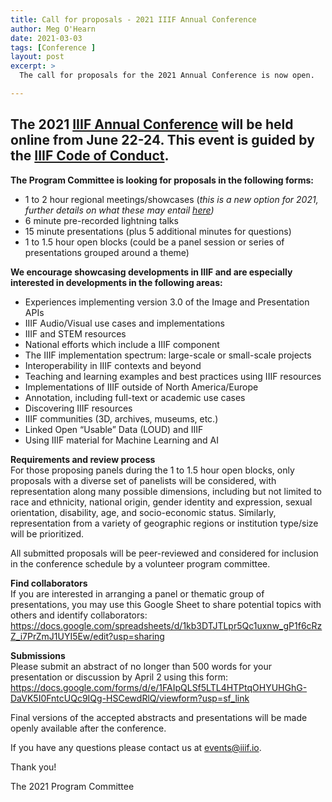 ```yaml
---
title: Call for proposals - 2021 IIIF Annual Conference
author: Meg O'Hearn
date: 2021-03-03
tags: [Conference ]
layout: post
excerpt: >
  The call for proposals for the 2021 Annual Conference is now open.

---
```

## The 2021 [IIIF Annual Conference](https://iiif.io/event/2021/annual_conference/) will be held online from June 22-24. This event is guided by the [IIIF Code of Conduct](https://iiif.io/event/conduct/#iiif-code-of-conduct).

**The Program Committee is looking for proposals in the following forms:**
* 1 to 2 hour regional meetings/showcases (*this is a new option for 2021, further details on what these may entail [here](https://docs.google.com/document/d/13XPk_sOeL7N6hn-NM8-5hOWYI3hqnOJ6YIkIxxAes3U/edit?usp=sharing))*
* 6 minute pre-recorded lightning talks
* 15 minute presentations (plus 5 additional minutes for questions)
* 1 to 1.5 hour open blocks (could be a panel session or series of presentations grouped around a theme)

**We encourage showcasing developments in IIIF and are especially interested in developments in the following areas:**
* Experiences implementing version 3.0 of the Image and Presentation APIs
* IIIF Audio/Visual use cases and implementations
* IIIF and STEM resources
* National efforts which include a IIIF component
* The IIIF implementation spectrum: large-scale or small-scale projects
* Interoperability in IIIF contexts and beyond
* Teaching and learning examples and best practices using IIIF resources
* Implementations of IIIF outside of North America/Europe
* Annotation, including full-text or academic use cases
* Discovering IIIF resources
* IIIF communities (3D, archives, museums, etc.)
* Linked Open “Usable” Data (LOUD) and IIIF
* Using IIIF material for Machine Learning and AI

**Requirements and review process**   
For those proposing panels during the 1 to 1.5 hour open blocks, only proposals with a diverse set of panelists will be considered, with representation along many possible dimensions, including but not limited to race and ethnicity, national origin, gender identity and expression, sexual orientation, disability, age, and socio-economic status. Similarly, representation from a variety of geographic regions or institution type/size will be prioritized.

All submitted proposals will be peer-reviewed and considered for inclusion in the conference schedule by a volunteer program committee.

**Find collaborators**   
If you are interested in arranging a panel or thematic group of presentations, you may use this Google Sheet to share potential topics with others and identify collaborators:
<https://docs.google.com/spreadsheets/d/1kb3DTJTLpr5Qc1uxnw_gP1f6cRzZ_i7PrZmJ1UYI5Ew/edit?usp=sharing>

**Submissions**   
Please submit an abstract of no longer than 500 words for your presentation or discussion by April 2 using this form:
<https://docs.google.com/forms/d/e/1FAIpQLSf5LTL4HTPtqOHYUHGhG-DaVK5I0FntcUQc9IQg-HSCewdRlQ/viewform?usp=sf_link>

Final versions of the accepted abstracts and presentations will be made openly available after the conference.

If you have any questions please contact us at <events@iiif.io>.

Thank you!

The 2021 Program Committee
